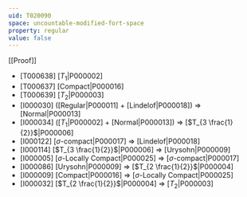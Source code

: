 ```yaml
---
uid: T020090
space: uncountable-modified-fort-space
property: regular
value: false
---
```

[[Proof]]

* [T000638] [$T_1$|P000002]
* [T000637] [Compact|P000016]
* [T000639] [$T_2$|P000003]
* [I000030] ([Regular|P000011] + [Lindelof|P000018]) => [Normal|P000013]
* [I000034] ([$T_1$|P000002] + [Normal|P000013]) => [$T_{3 \frac{1}{2}}$|P000006]
* [I000122] [$\sigma$-compact|P000017] => [Lindelof|P000018]
* [I000114] [$T_{3 \frac{1}{2}}$|P000006] => [Urysohn|P000009]
* [I000005] [$\sigma$-Locally Compact|P000025] => [$\sigma$-compact|P000017]
* [I000086] [Urysohn|P000009] => [$T_{2 \frac{1}{2}}$|P000004]
* [I000009] [Compact|P000016] => [$\sigma$-Locally Compact|P000025]
* [I000032] [$T_{2 \frac{1}{2}}$|P000004] => [$T_2$|P000003]

